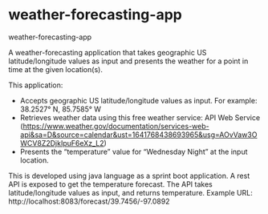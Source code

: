 # weather-forecasting-app
weather-forecasting-app

A weather-forecasting application that takes geographic US latitude/longitude values as input and presents the weather for a point in time at the given location(s).

This application:
- Accepts geographic US latitude/longitude values as input.
  For example: 38.2527° N, 85.7585° W
- Retrieves weather data using this free weather service: API Web Service 
  (https://www.weather.gov/documentation/services-web-api&sa=D&source=calendar&ust=1641768438693965&usg=AOvVaw3OWCV8Z2DjkIpuF6eXz_L2)
- Presents the “temperature” value for “Wednesday Night” at the input location.

This is developed using java language as a sprint boot application. 
A rest API is exposed to get the temperature forecast. The API takes latitude/longitude values as input, and returns temperature.
Example URL: http://localhost:8083/forecast/39.7456/-97.0892



